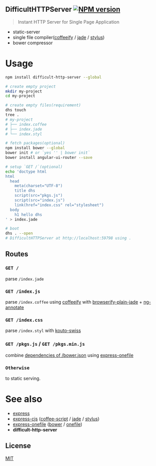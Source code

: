 DifficultHTTPServer [![NPM version][npm-image]][npm]
---

> Instant HTTP Server for Single Page Application

* static-server
* single file compiler([coffeeify][A] / [jade][2-2] / [stylus][2-3])
* bower compressor

# Usage

```bash
npm install difficult-http-server --global

# create empty project
mkdir my-project
cd my-project

# create empty files(requirement)
dhs touch
tree .
# my-project
# ├── index.coffee
# ├── index.jade
# └── index.styl

# fetch packages(optional)
npm install bower --global
bower init # or `yes '' | bower init`
bower install angular-ui-router --save

# setup `GET /`(optional)
echo 'doctype html
html
  head
    meta(charset="UTF-8")
    title dhs
    script(src="pkgs.js")
    script(src="index.js")
    link(href="index.css" rel="stylesheet")
  body
    h1 hello dhs
' > index.jade

# boot
dhs . --open
# DifficultHTTPServer at http://localhost:59798 using .
```

## Routes

### `GET /`
parse `/index.jade`

### `GET /index.js`
parse `/index.coffee` using [coffeeify][A] with [browserify-plain-jade][B] + [ng-annotate][C]

### `GET /index.css`
parse `/index.styl` with [kouto-swiss][D]

### `GET /pkgs.js` / `GET /pkgs.min.js`
combine [dependencies of /bower.json](https://github.com/ck86/main-bower-files#options) using [express-onefile][E]

### `Otherwise`
to static serving.

[A]: https://github.com/substack/coffeeify#readme
[B]: https://github.com/redhotvengeance/browserify-plain-jade#readme
[C]: https://github.com/olov/ng-annotate#readme
[D]: https://github.com/krkn/kouto-swiss#readme
[E]: https://github.com/59naga/express-onefile#readme

# See also
* [express][1]
* [express-cjs][2] ([coffee-script][2-1] / [jade][2-2] / [stylus][2-3])
* [express-onefile][3] ([bower][3-1] / [onefile][3-2])
* __difficult-http-server__

[1]: https://github.com/strongloop/express#readme

[2]: https://github.com/59naga/express-cjs#readme
[2-1]: https://github.com/jashkenas/coffee-script#readme
[2-2]: https://github.com/jadejs/jade#readme
[2-3]: https://github.com/stylus/stylus#readme

[3]: https://github.com/59naga/express-onefile#readme
[3-1]: https://github.com/bower/bower#readme
[3-2]: https://github.com/59naga/onefile#readme

License
---
[MIT][License]

[License]: http://59naga.mit-license.org/

[sauce-image]: http://soysauce.berabou.me/u/59798/difficult-http-server.svg
[sauce]: https://saucelabs.com/u/59798
[npm-image]:https://img.shields.io/npm/v/difficult-http-server.svg?style=flat-square
[npm]: https://npmjs.org/package/difficult-http-server
[travis-image]: http://img.shields.io/travis/59naga/difficult-http-server.svg?style=flat-square
[travis]: https://travis-ci.org/59naga/difficult-http-server
[coveralls-image]: http://img.shields.io/coveralls/59naga/difficult-http-server.svg?style=flat-square
[coveralls]: https://coveralls.io/r/59naga/difficult-http-server?branch=master
